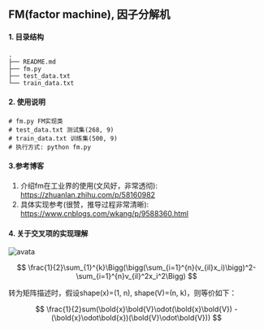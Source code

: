 ## FM(factor machine), 因子分解机
#### 1. 目录结构
```
.
├── README.md
├── fm.py
├── test_data.txt
└── train_data.txt

```

#### 2. 使用说明
```
# fm.py FM实现类
# test_data.txt 测试集(268, 9)
# train_data.txt 训练集(500, 9)
# 执行方式: python fm.py 
```

#### 3.参考博客
1. 介绍fm在工业界的使用(文风好，非常透彻): https://zhuanlan.zhihu.com/p/58160982
2. 具体实现参考(很赞，推导过程非常清晰): https://www.cnblogs.com/wkang/p/9588360.html

#### 4. 关于交叉项的实现理解

![avata](https://images2018.cnblogs.com/blog/1473228/201809/1473228-20180907110105340-1586099344.jpg)


$$
\frac{1}{2}\sum_{1}^{k}\Bigg(\bigg(\sum_{i=1}^{n}(v_{il}x_i)\bigg)^2-\sum_{i=1}^{n}v_{il}^2x_i^2\Bigg)
$$


转为矩阵描述时，假设shape(x)=(1, n), shape(V)=(n, k)，则等价如下：


$$
\frac{1}{2}sum(\bold{x}\bold{V}\odot(\bold{x}\bold{V}) - (\bold{x}\odot\bold{x})(\bold{V}\odot\bold{V}))
$$
